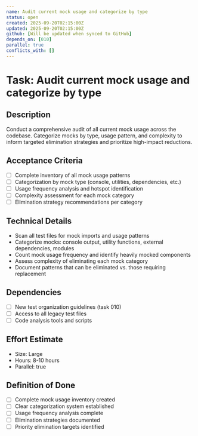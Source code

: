```yaml
---
name: Audit current mock usage and categorize by type
status: open
created: 2025-09-20T02:15:00Z
updated: 2025-09-20T02:15:00Z
github: [Will be updated when synced to GitHub]
depends_on: [010]
parallel: true
conflicts_with: []
---
```


# Task: Audit current mock usage and categorize by type

## Description

Conduct a comprehensive audit of all current mock usage across the codebase.
Categorize mocks by type, usage pattern, and complexity to inform targeted
elimination strategies and prioritize high-impact reductions.

## Acceptance Criteria

- [ ] Complete inventory of all mock usage patterns
- [ ] Categorization by mock type (console, utilities, dependencies, etc.)
- [ ] Usage frequency analysis and hotspot identification
- [ ] Complexity assessment for each mock category
- [ ] Elimination strategy recommendations per category

## Technical Details

- Scan all test files for mock imports and usage patterns
- Categorize mocks: console output, utility functions, external dependencies,
  modules
- Count mock usage frequency and identify heavily mocked components
- Assess complexity of eliminating each mock category
- Document patterns that can be eliminated vs. those requiring replacement

## Dependencies

- [ ] New test organization guidelines (task 010)
- [ ] Access to all legacy test files
- [ ] Code analysis tools and scripts

## Effort Estimate

- Size: Large
- Hours: 8-10 hours
- Parallel: true

## Definition of Done

- [ ] Complete mock usage inventory created
- [ ] Clear categorization system established
- [ ] Usage frequency analysis complete
- [ ] Elimination strategies documented
- [ ] Priority elimination targets identified
